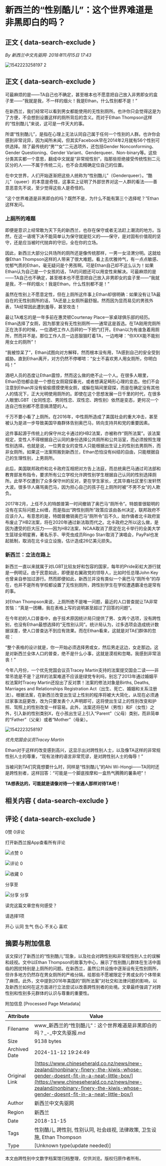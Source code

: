 # 新西兰的“性别酷儿”：这个世界难道是非黑即白的吗？

## 正文 { data-search-exclude }


*By 新西兰中文先驱网· 2018年11月15日 17:43*

![1542223258197 2](https://static.chineseherald.co.nz/assets/Uploads/News/blog-0/1542223258197-2.jpg)

## 正文 { data-search-exclude }

可最麻烦的是——TA自己也不确定，甚至根本也不愿意把自己放入非男即女的盒子里——“我就是我，不一样的烟火！我是Ethan，什么性别都不是！”

在新西兰，我们经常可以看到男女都能使用的无性别厕所。也许你只会觉得这是为了方便，不会想到设置这样的厕所背后的含义。而对于Ethan Thompson这样的“性别酷儿”来说，这可是一件天大的事。

所谓“性别酷儿”，是指在心理上无法认同自己属于任何一个性别的人群。也许你会感到非常诧异，因为闻所未闻，但其实Facebook早在2014年2月就有56个性别可供选择。除了最传统的“男”“女”二元选项外，还包括Gender Nonconforming、Gender Questioning、Gender Variant、Genderqueer、Non-binary等。这些分类其实都一个意思，翻成中文就是“非常规性别”，指那些拒绝接受传统性别二元区分的人——不属于传统二元，也不会去精确定位自己的位置。

在中文世界，人们开始逐渐把这些人统称为“性别酷儿”（Genderqueer）。“酷儿”（queer）的本意是奇怪，这事实上证明了外部世界对这一人群的看法——善意恶意先不说，至少觉得这些人是奇怪的。

“这个世界难道是非黑即白的吗？既然不是，为什么不能有第三个选择呢？”Ethan这样发问。

### 上厕所的难题

即便是意识上经常敢为天下先的新西兰，也存在保守或者无法赶上潮流的地方。当然，在这一语境下决不能简单认为保守就是贬义的——保守，是对固有价值观的坚守，还是应当被时代抛弃的守旧，全在你的立场。

因此，新西兰大部分公共场所的厕所还是像传统那样，一男一女泾渭分明。这就给像Ethan Thompson这样的人带来了很大难题。看上去优雅帅气，有一点点敏感、忧郁气质的Ethan，毫无疑问是个男孩啊。可是Ethan自己却不这么认为！如果Ethan认为自己是一个女孩的话，TA的问题还可以用变性来解决。可最麻烦的是——TA自己也不确定，甚至根本也不愿意把自己放入非男即女的盒子里——“我就是我，不一样的烟火！我是Ethan，什么性别都不是！”

虽然在性别上不愿意定性，但在上厕所这件事上Ethan却很明确：如果没有让TA最自在的无性别厕所的话，TA还是上女厕所最舒服。然而因为显而易见的男孩外表，TA经常因此遭到羞辱，甚至攻击！

最让TA难忘的是一年多前在惠灵顿Courtenay Place一家桌球俱乐部的经历。Ethan选择了女厕，因为那里没有无性别厕所——通常这是首选。在TA刚用完厕所正在洗手的时候，一位酒吧工作人员砰的一下把门打开。Ethan以为有谁急着用厕所，然而并不是。那位工作人员一边恶狠狠盯着TA，一边咆哮：“你XXX能不能别用女士的厕所”！

“我被惊呆了”，Ethan试图向对方解释，然而根本没有用，TA感到自己的安全受到威胁。直到Ethan离开，对方仍然不停嘟哝：“女士不喜欢男人用女厕所，你明白吗！”

酒吧人员的态度让Ethan震惊，然而这么做的绝不止一个人。在很多人眼里，Ethan恐怕都会是一个想在女厕窥探春光，或者想满足畸形心理的变态。他们不会注意到Ethan并没有偷偷摸摸使用女厕，或躲在隔间里窥探，而是在确定没有其他人的情况下，正大光明使用厕所的。即使在这个思想发展一日千里的时代，在很多人眼里LGBT（女同性恋、男同性恋、双性恋、跨性别）依然是变态，更何况一个连自己性别都不愿意搞清楚的人。

千万不要小看了上厕所。在2016年，中性厕所造成了美国社会的重大冲击，甚至被认为是进一步导致美国华裔群体告别奥巴马，转向支持共和党的重要因素。

这件事起源于传统上的保守州北卡通过的HB2法案，亦被称作“厕所法案”。该法案规定，变性人不得根据自己认同的身份选择公共厕所和公共浴室，而必须按照生理性别选择。也就是说，一位男变女的变性人只能根据出生证上的性别去男厕所，而非女厕所。如果这一法案照搬到新西兰，Ethan恐怕没有纠结的自由，只能根据自己的生理性别，上男厕所。

此后，美国联邦政府和北卡政府互相把对方告上法庭，而总统奥巴马通过司法部和教育部发布指令，要求所有公立学校允许跨性别学生根据自己认同的性别选择厕所。此举不仅遭到了众多保守州的反对，更在学生家长，尤其华裔社区里引发轩然大波。很多华人痛骂奥巴马，因为担心自己的孩子在上厕所时被“不男不女”的人欺负。

2017年2月，上任不久的特朗普第一时间撤销了奥巴马“厕所令”。特朗普很聪明的没有在实际问题上纠缠，而是指出“跨性别厕所”政策应该由各州决定，联邦政府不应该介入。有意思的是，特朗普撤销奥巴马“厕所令”后不久，始作俑者北卡政府宣布废止了HB2法案，将在2020年通过新法取而代之。北卡政府之所以这么做，是因为遭受的巨大压力——因为HB2法案，NCAA取消了原定在北卡举行的全美大学生篮球全明星赛，著名乐手、甲壳虫成员Ringo Starr取消了演唱会，PayPal也发起抵制，取消在北卡设立设施，估计造成26亿美元损失。

### 新西兰：立法在路上

新西兰一直以来就属于对LGBT比较友好和包容的国家，每年的Pride彩虹大游行就是一例明证。由于民意如此，即便是右翼政党的领导人，比如时任总理John Key也曾亲自参加过游行。然而即便如此，新西兰并没有类似一个奥巴马“厕所令”的存在，也并不是所有学校都设置了无性别厕所，跨性别学生在学校遭遇霸凌也是常有的事。

对Ethan Thompson来说，上厕所绝不是唯一问题，最近的人口普查就让TA非常苦恼：“真是一团糟，我在表格上写的说明甚至超过了回答的问题”。

在今年初的人口普查中，由于技术原因统计局只提供了男、女两个选项，没有跨性别，也没有Ethan最想选择的“无性别认同”。统计局认为，过多选项会造成统计数据误差，使人口普查达不到应有效果。而在Ethan看来，这就是对TA们群体的忽视：

“整个表格的设计就是，你一开始必须选择男或女，然后男走这边，女走那边。这是对新西兰全体人口的普查，绝不是什么小事，这就是漠视和忽略，我感到非常沮丧！”

今年八月份，一个优先党国会议员Tracey Martin支持的法案提交国会二读——非常吊诡是不是？这样的法案难道不应该是绿党专利吗，别忘了2013年通过婚姻平权法案时Tracey Martin还投出了反对票！法案的修法对象是Births, Deaths, Marriages and Relationships Registration Act（出生、死亡、婚姻和关系注册法）。根据法案，在新西兰改变出生证上性别的程序将被大大简化，从现在必须通过家事法庭更改，改为只要发表个人声明即可，这将使出生证上的性别改变和护照、驾照上的性别改变一样容易。此外，法案还将在M（男性）和F（女性）之外，引入新的性别类别X，在小孩出生证上引入“Parent”（父母）类别，而非简单的“Father”（父亲）或者“Mother”（母亲）。

![1542223258197](https://static.chineseherald.co.nz/assets/Uploads2/_resampled/ResizedImageWzYwMCwzMzld/1542223258197.jpg)

_优先党国会议员Tracey Martin_

Ethan对于这样的改变感到高兴，这显示出对跨性别人士，以及像TA这样的非常规性别人士的尊重，“现有法律的语言非常荒谬，是对跨性别人士的侮辱！”

当被问到TA们究竟想要什么时，同样是“性别酷儿”的Ahi Wi-Hongi——TA同时还是跨性别者，这样回答：“可能是一个脚底按摩和一盒热气腾腾的薯条吧”！

**TA想表达的，可能就是请像对待一个普通人那样对待TA吧！**

## 相关内容 { data-search-exclude }

## 评论 { data-search-exclude }

0赞 0评论

打开新西兰报App查看所有评论

![点赞](https://www.chineseherald.co.nz//template/1/herald/images/icon_nor@2x.png) 0

![评论](https://www.chineseherald.co.nz//template/1/herald/images/icon_comment_nor@2x.png) 0

![收藏](https://www.chineseherald.co.nz//template/1/herald/images/icon_collect_nor@2x.png) 0

分享至

![分享](https://www.chineseherald.co.nz//template/1/herald/images/icon_share_nor@2x.png) 分享

读完这篇文章您有何感受？

请选择1项

开心 认同 生气 伤心 不关心 喜欢

## 摘要与附加信息

<!-- tcd_abstract -->
该文探讨了新西兰的“性别酷儿”现象，以及社会对跨性别和非常规性别人士的误解和歧视。文中以Ethan Thompson的故事为中心，展示了性别酷儿群体在生活中面临的困扰特别是上厕所的问题。在新西兰，虽然公共设施中逐渐设有无性别厕所，但许多地方仍然存在男女厕所的严格分隔，给那些不愿被限定于男或女的个体带来了麻烦。此外，文中提到2016年美国的“厕所法案”对社交和法律问题的影响，以及新西兰如何在这方面进行立法尝试以改善跨性别者的处境。文章最终强调了对跨性别和性别多元群体的认识与尊重的重要性。
<!-- tcd_abstract_end -->

附加信息 [Processed Page Metadata]

| Attribute       | Value                                  |
|-----------------|----------------------------------------|
| Filename        | www_新西兰的“性别酷儿”：这个世界难道是非黑即白的吗？_-_中文先驱报.md                             |
| Size            | 9138 bytes                           |
| Archived Date   | 2024-11-12 19:24:49                             |
| Original Link   | [https://www.chineseherald.co.nz/news/new-zealand/nonbinary-finery-the-kiwis-whose-gender-doesnt-fit-in-a-neat-little-box/](https://www.chineseherald.co.nz/news/new-zealand/nonbinary-finery-the-kiwis-whose-gender-doesnt-fit-in-a-neat-little-box/)                       |
| Author          | 新西兰中文先驱网                               |
| Region          | 新西兰                               |
| Date            | 2018-11-15                                 |
| Tags            | 性别酷儿, 跨性别, 性别认同, 社会歧视, 法律政策, 卫生设施, Ethan Thompson                                 |
| Type            | [Unknown type(update needed)]                                 |
<!-- tcd_table_end -->

本文由跨性别中文数字档案馆归档整理，仅供浏览。版权归原作者所有。
